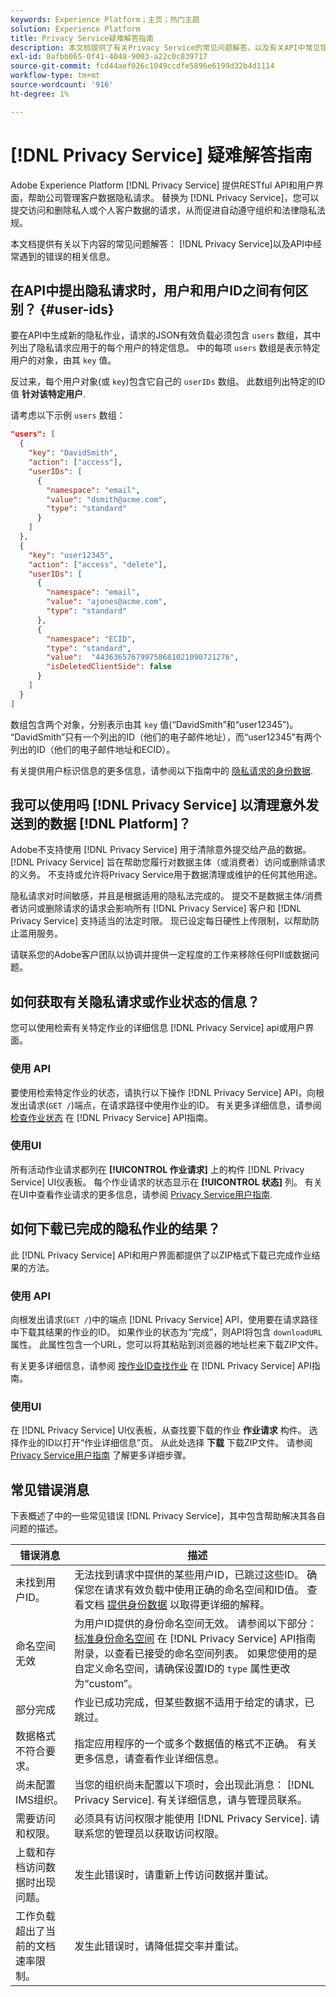 ```yaml
---
keywords: Experience Platform；主页；热门主题
solution: Experience Platform
title: Privacy Service疑难解答指南
description: 本文档提供了有关Privacy Service的常见问题解答，以及有关API中常见错误的信息。
exl-id: 8afbb065-0f41-4048-9003-a22c0c839717
source-git-commit: fcd44aef026c1049ccdfe5896e6199d32b4d1114
workflow-type: tm+mt
source-wordcount: '916'
ht-degree: 1%

---
```


# [!DNL Privacy Service] 疑难解答指南

Adobe Experience Platform [!DNL Privacy Service] 提供RESTful API和用户界面，帮助公司管理客户数据隐私请求。 替换为 [!DNL Privacy Service]，您可以提交访问和删除私人或个人客户数据的请求，从而促进自动遵守组织和法律隐私法规。

本文档提供有关以下内容的常见问题解答： [!DNL Privacy Service]以及API中经常遇到的错误的相关信息。

## 在API中提出隐私请求时，用户和用户ID之间有何区别？ {#user-ids}

要在API中生成新的隐私作业，请求的JSON有效负载必须包含 `users` 数组，其中列出了隐私请求应用于的每个用户的特定信息。 中的每项 `users` 数组是表示特定用户的对象，由其 `key` 值。

反过来，每个用户对象(或 `key`)包含它自己的 `userIDs` 数组。 此数组列出特定的ID值 **针对该特定用户**.

请考虑以下示例 `users` 数组：

```json
"users": [
  {
    "key": "DavidSmith",
    "action": ["access"],
    "userIDs": [
      {
        "namespace": "email",
        "value": "dsmith@acme.com",
        "type": "standard"
      }
    ]
  },
  {
    "key": "user12345",
    "action": ["access", "delete"],
    "userIDs": [
      {
        "namespace": "email",
        "value": "ajones@acme.com",
        "type": "standard"
      },
      {
        "namespace": "ECID",
        "type": "standard",
        "value":  "443636576799758681021090721276",
        "isDeletedClientSide": false
      }
    ]
  }
]
```

数组包含两个对象，分别表示由其 `key` 值(“DavidSmith”和“user12345”)。 “DavidSmith”只有一个列出的ID（他们的电子邮件地址），而“user12345”有两个列出的ID（他们的电子邮件地址和ECID）。

有关提供用户标识信息的更多信息，请参阅以下指南中的 [隐私请求的身份数据](identity-data.md).


## 我可以使用吗 [!DNL Privacy Service] 以清理意外发送到的数据 [!DNL Platform]？

Adobe不支持使用 [!DNL Privacy Service] 用于清除意外提交给产品的数据。 [!DNL Privacy Service] 旨在帮助您履行对数据主体（或消费者）访问或删除请求的义务。 不支持或允许将Privacy Service用于数据清理或维护的任何其他用途。

隐私请求对时间敏感，并且是根据适用的隐私法完成的。 提交不是数据主体/消费者访问或删除请求的请求会影响所有 [!DNL Privacy Service] 客户和 [!DNL Privacy Service] 支持适当的法定时限。 现已设定每日硬性上传限制，以帮助防止滥用服务。

请联系您的Adobe客户团队以协调并提供一定程度的工作来移除任何PII或数据问题。

## 如何获取有关隐私请求或作业状态的信息？

您可以使用检索有关特定作业的详细信息 [!DNL Privacy Service] api或用户界面。

### 使用 API

要使用检索特定作业的状态，请执行以下操作 [!DNL Privacy Service] API，向根发出请求(`GET /`)端点，在请求路径中使用作业的ID。 有关更多详细信息，请参阅 [检查作业状态](api/privacy-jobs.md#check-the-status-of-a-job) 在 [!DNL Privacy Service] API指南。

### 使用UI

所有活动作业请求都列在 **[!UICONTROL 作业请求]** 上的构件 [!DNL Privacy Service] UI仪表板。 每个作业请求的状态显示在 **[!UICONTROL 状态]** 列。 有关在UI中查看作业请求的更多信息，请参阅 [Privacy Service用户指南](ui/user-guide.md).

## 如何下载已完成的隐私作业的结果？

此 [!DNL Privacy Service] API和用户界面都提供了以ZIP格式下载已完成作业结果的方法。

### 使用 API

向根发出请求(`GET /`)中的端点 [!DNL Privacy Service] API，使用要在请求路径中下载其结果的作业的ID。 如果作业的状态为“完成”，则API将包含 `downloadURL` 属性。 此属性包含一个URL，您可以将其粘贴到浏览器的地址栏来下载ZIP文件。

有关更多详细信息，请参阅 [按作业ID查找作业](api/privacy-jobs.md#check-the-status-of-a-job) 在 [!DNL Privacy Service] API指南。

### 使用UI

在 [!DNL Privacy Service] UI仪表板，从查找要下载的作业 **作业请求** 构件。 选择作业的ID以打开“作业详细信息”页。 从此处选择 **下载** 下载ZIP文件。 请参阅 [Privacy Service用户指南](ui/user-guide.md) 了解更多详细步骤。

## 常见错误消息

下表概述了中的一些常见错误 [!DNL Privacy Service]，其中包含帮助解决其各自问题的描述。

| 错误消息 | 描述 |
| --- | --- |
| 未找到用户ID。 | 无法找到请求中提供的某些用户ID，已跳过这些ID。 确保您在请求有效负载中使用正确的命名空间和ID值。 查看文档 [提供身份数据](./identity-data.md) 以取得更详细的解释。 |
| 命名空间无效 | 为用户ID提供的身份命名空间无效。 请参阅以下部分： [标准身份命名空间](./api/appendix.md#standard-namespaces) 在 [!DNL Privacy Service] API指南附录，以查看已接受的命名空间列表。 如果您使用的是自定义命名空间，请确保设置ID的 `type` 属性更改为“custom”。 |
| 部分完成 | 作业已成功完成，但某些数据不适用于给定的请求，已跳过。 |
| 数据格式不符合要求。 | 指定应用程序的一个或多个数据值的格式不正确。 有关更多信息，请查看作业详细信息。 |
| 尚未配置IMS组织。 | 当您的组织尚未配置以下项时，会出现此消息： [!DNL Privacy Service]. 有关详细信息，请与管理员联系。 |
| 需要访问和权限。 | 必须具有访问权限才能使用 [!DNL Privacy Service]. 请联系您的管理员以获取访问权限。 |
| 上载和存档访问数据时出现问题。 | 发生此错误时，请重新上传访问数据并重试。 |
| 工作负载超出了当前的文档速率限制。 | 发生此错误时，请降低提交率并重试。 |

